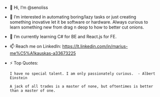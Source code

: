 - 👋 Hi, I’m @senoliss
- 👀 I’m interested in automating boring/lazy tasks or just creating something inovative let it be software or hardware. Always curious to learn something new from drag n deop to how to better cut onions.
- 🌱 I’m currently learning C# for BE and React.js for FE.
- 📫 Reach me on LinkedIn: https://lt.linkedin.com/in/marius-me%C5%A1kauskas-a33673225
- ⚡ Top Quotes: 

      I have no special talent. I am only passionately curious.  - Albert Einstein

      A jack of all trades is a master of none, but oftentimes is better than a master of one.


<!---
senoliss/senoliss is a ✨ special ✨ repository because its `README.md` (this file) appears on your GitHub profile.
You can click the Preview link to take a look at your changes.
--->
